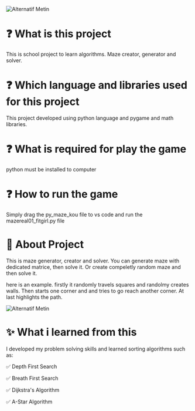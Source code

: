 ![Alternatif Metin](https://i.giphy.com/j5qJelqTluLtt8imyU.webp)

# :question: What is this project
This is school project to learn algorithms. Maze creator, generator and solver.

 # :question: Which language and libraries used for this project
 This project developed using python language and pygame and math libraries.

 # :question: What is required for play the game
 python must be installed to computer

 # :question: How to run the game
 Simply drag the py_maze_kou file to vs code and run the mazereal01_fitgirl.py file

 # :large_blue_diamond: About Project
 This is maze generator, creator and solver. You can generate maze with dedicated matrice, then solve it. Or create compeletly random maze and then solve it.

 here is an example. firstly it randomly travels squares and randolmy creates walls. Then starts one corner and and tries to go reach another corner. At last highlights the path.

 ![Alternatif Metin](https://media4.giphy.com/media/v1.Y2lkPTc5MGI3NjExZ2I4YjBsOTJqdXZmNjc2ZWd4aDd4cmphcTRrdjR0dmN6ZTAxNHkwYiZlcD12MV9pbnRlcm5hbF9naWZfYnlfaWQmY3Q9Zw/cprA0r3xcSvHiRC3TM/giphy.gif)
 
 # :sparkles: What i learned from this
 I developed my problem solving skills and learned sorting algorithms such as: 

 :white_check_mark: Depth First Search

 :white_check_mark: Breath First Search

 :white_check_mark: Dijkstra's Algorithm

 :white_check_mark: A-Star Algorithm


